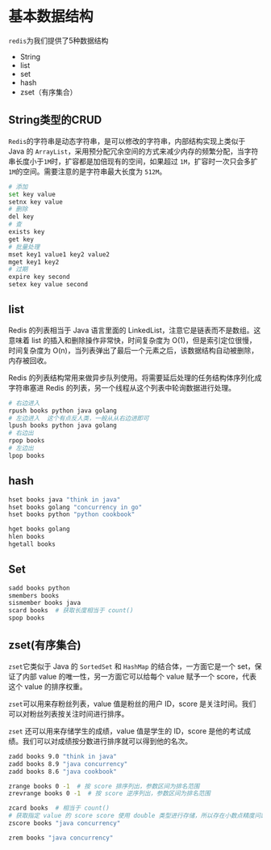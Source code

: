 # 基本数据结构

`redis`为我们提供了5种数据结构

- String
- list
- set
- hash
- zset（有序集合）

## String类型的CRUD

`Redis`的字符串是动态字符串，是可以修改的字符串，内部结构实现上类似于 Java 的 `ArrayList`，采用预分配冗余空间的方式来减少内存的频繁分配，当字符串长度小于` 1M `时，扩容都是加倍现有的空间，如果超过 `1M`，扩容时一次只会多扩 `1M`的空间。需要注意的是字符串最大长度为 `512M`。

```bash
# 添加
set key value
setnx key value
# 删除
del key
# 查
exists key
get key
# 批量处理
mset key1 value1 key2 value2
mget key1 key2 
# 过期
expire key second
setex key value second
```

## list

Redis 的列表相当于 Java 语言里面的 LinkedList，注意它是链表而不是数组。这意味着 list 的插入和删除操作非常快，时间复杂度为 O(1)，但是索引定位很慢，时间复杂度为 O(n)，当列表弹出了最后一个元素之后，该数据结构自动被删除，内存被回收。

Redis 的列表结构常用来做异步队列使用。将需要延后处理的任务结构体序列化成字符串塞进 Redis 的列表，另一个线程从这个列表中轮询数据进行处理。

```bash
# 右边进入
rpush books python java golang
# 左边进入  这个有点反人类，一般从从右边进即可
lpush books python java golang
# 右边出
rpop books
# 左边出
lpop books
```

## hash

```bash
hset books java "think in java"
hset books golang "concurrency in go"
hset books python "python cookbook"

hget books golang
hlen books
hgetall books
```

## Set

```bash
sadd books python
smembers books
sismember books java
scard books  # 获取长度相当于 count()
spop books
```

## zset(有序集合)

`zset`它类似于 Java 的 `SortedSet` 和 `HashMap` 的结合体，一方面它是一个 set，保证了内部 value 的唯一性，另一方面它可以给每个 value 赋予一个 score，代表这个 value 的排序权重。

`zset`可以用来存粉丝列表，value 值是粉丝的用户 ID，score 是关注时间。我们可以对粉丝列表按关注时间进行排序。

`zset` 还可以用来存储学生的成绩，value 值是学生的 ID，score 是他的考试成绩。我们可以对成绩按分数进行排序就可以得到他的名次。

```bash
zadd books 9.0 "think in java"
zadd books 8.9 "java concurrency"
zadd books 8.6 "java cookbook"

zrange books 0 -1  # 按 score 排序列出，参数区间为排名范围
zrevrange books 0 -1  # 按 score 逆序列出，参数区间为排名范围

zcard books  # 相当于 count()
# 获取指定 value 的 score score 使用 double 类型进行存储，所以存在小数点精度问题
zscore books "java concurrency" 

zrem books "java concurrency"
```

